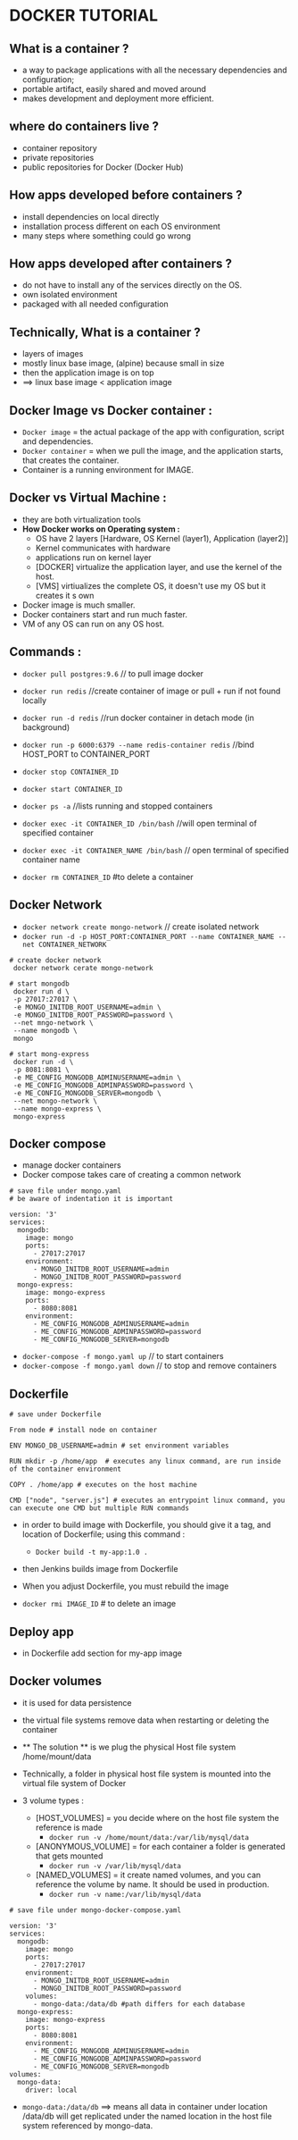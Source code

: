 # DOCKER TUTORIAL

## What is a container ?

- a way to package applications with all the necessary dependencies and configuration;
- portable artifact, easily shared and moved around
- makes development and deployment more efficient.

## where do containers live ?

- container repository
- private repositories
- public repositories for Docker (Docker Hub)

## How apps developed before containers ?

- install dependencies on local directly
- installation process different on each OS environment
- many steps where something could go wrong

## How apps developed after containers ?

- do not have to install any of the services directly on the OS.
- own isolated environment
- packaged with all needed configuration

## Technically, What is a container ?

- layers of images
- mostly linux base image, (alpine) because small in size
- then the application image is on top
- ==> linux base image < application image

## Docker Image vs Docker container :

- `Docker image` = the actual package of the app with configuration, script and dependencies.
- `Docker container` = when we pull the image, and the application starts, that creates the container.
- Container is a running environment for IMAGE.

## Docker vs Virtual Machine :

- they are both virtualization tools
- **How Docker works on Operating system :**
  - OS have 2 layers [Hardware, OS Kernel (layer1), Application (layer2)]
  - Kernel communicates with hardware
  - applications run on kernel layer
  - [DOCKER] virtualize the application layer, and use the kernel of the host.
  - [VMS] virtiualizes the complete OS, it doesn't use my OS but it creates it s own
- Docker image is much smaller.
- Docker containers start and run much faster.
- VM of any OS can run on any OS host.

## Commands :

- `docker pull postgres:9.6` // to pull image docker

- `docker run redis` //create container of image or pull + run if not found locally
- `docker run -d redis` //run docker container in detach mode (in background)
- `docker run -p 6000:6379 --name redis-container redis` //bind HOST_PORT to CONTAINER_PORT

- `docker stop CONTAINER_ID`
- `docker start CONTAINER_ID`
- `docker ps -a` //lists running and stopped containers

- `docker exec -it CONTAINER_ID /bin/bash` //will open terminal of specified container
- `docker exec -it CONTAINER_NAME /bin/bash` // open terminal of specified container name

- `docker rm CONTAINER_ID` #to delete a container

## Docker Network

- `docker network create mongo-network` // create isolated network
- `docker run -d -p HOST_PORT:CONTAINER_PORT --name CONTAINER_NAME --net CONTAINER_NETWORK`

```
# create docker network
 docker network cerate mongo-network

# start mongodb
 docker run d \
 -p 27017:27017 \
 -e MONGO_INITDB_ROOT_USERNAME=admin \
 -e MONGO_INITDB_ROOT_PASSWORD=password \
 --net mngo-network \
 --name mongodb \
 mongo

# start mong-express
 docker run -d \
 -p 8081:8081 \
 -e ME_CONFIG_MONGODB_ADMINUSERNAME=admin \
 -e ME_CONFIG_MONGODB_ADMINPASSWORD=password \
 -e ME_CONFIG_MONGODB_SERVER=mongodb \
 --net mongo-network \
 --name mongo-express \
 mongo-express
```

## Docker compose

- manage docker containers
- Docker compose takes care of creating a common network

```
# save file under mongo.yaml
# be aware of indentation it is important

version: '3'
services:
  mongodb:
    image: mongo
    ports:
      - 27017:27017
    environment:
      - MONGO_INITDB_ROOT_USERNAME=admin
      - MONGO_INITDB_ROOT_PASSWORD=password
  mongo-express:
    image: mongo-express
    ports:
      - 8080:8081
    environment:
      - ME_CONFIG_MONGODB_ADMINUSERNAME=admin
      - ME_CONFIG_MONGODB_ADMINPASSWORD=password
      - ME_CONFIG_MONGODB_SERVER=mongodb
```

- `docker-compose -f mongo.yaml up` // to start containers
- `docker-compose -f mongo.yaml down` // to stop and remove containers

## Dockerfile

```
# save under Dockerfile

From node # install node on container

ENV MONGO_DB_USERNAME=admin # set environment variables

RUN mkdir -p /home/app  # executes any linux command, are run inside of the container environment

COPY . /home/app # executes on the host machine

CMD ["node", "server.js"] # executes an entrypoint linux command, you can execute one CMD but multiple RUN commands
```

- in order to build image with Dockerfile, you should give it a tag, and location of Dockerfile; using this command :
  - `Docker build -t my-app:1.0 .`
- then Jenkins builds image from Dockerfile
- When you adjust Dockerfile, you must rebuild the image

- `docker rmi IMAGE_ID` # to delete an image

## Deploy app

- in Dockerfile add section for my-app image

## Docker volumes

- it is used for data persistence
- the virtual file systems remove data when restarting or deleting the container
- ** The solution ** is we plug the physical Host file system /home/mount/data
- Technically, a folder in physical host file system is mounted into the virtual file system of Docker

- 3 volume types :
  - [HOST_VOLUMES] = you decide where on the host file system the reference is made
    - `docker run -v /home/mount/data:/var/lib/mysql/data`
  - [ANONYMOUS_VOLUME] = for each container a folder is generated that gets mounted
    - `docker run -v /var/lib/mysql/data`
  - [NAMED_VOLUMES] = it create named volumes, and you can reference the volume by name. It should be used in production.
    - `docker run -v name:/var/lib/mysql/data`

```
# save file under mongo-docker-compose.yaml

version: '3'
services:
  mongodb:
    image: mongo
    ports:
      - 27017:27017
    environment:
      - MONGO_INITDB_ROOT_USERNAME=admin
      - MONGO_INITDB_ROOT_PASSWORD=password
    volumes:
      - mongo-data:/data/db #path differs for each database
  mongo-express:
    image: mongo-express
    ports:
      - 8080:8081
    environment:
      - ME_CONFIG_MONGODB_ADMINUSERNAME=admin
      - ME_CONFIG_MONGODB_ADMINPASSWORD=password
      - ME_CONFIG_MONGODB_SERVER=mongodb
volumes:
  mongo-data:
    driver: local
```

- `mongo-data:/data/db` ==> means all data in container under location /data/db will get replicated under the named location in the host file system referenced by mongo-data.
